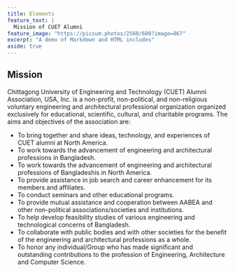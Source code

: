 ```yaml
---
title: Elements
feature_text: |
  Mission of CUET Alumni 
feature_image: "https://picsum.photos/2560/600?image=867"
excerpt: "A demo of Markdown and HTML includes"
aside: true
---
```


## Mission
Chittagong University of Engineering and Technology (CUET) Alumni Association, USA, Inc. is a non-profit, non-political, and non-religious voluntary engineering and architectural professional organization organized exclusively for educational, scientific, cultural, and charitable programs. The aims and objectives of the association are: 

- To bring together and share ideas, technology, and experiences of CUET alumni at North America. 
- To work towards the advancement of engineering and architectural professions in Bangladesh. 
- To work towards the advancement of engineering and architectural professions of Bangladeshis in North America. 
- To provide assistance in job search and career enhancement for its members and affiliates. 
- To conduct seminars and other educational programs. 
- To provide mutual assistance and cooperation between AABEA and other non-political associations/societies and institutions. 
- To help develop feasibility studies of various engineering and technological concerns of Bangladesh. 
- To collaborate with public bodies and with other societies for the benefit of the engineering and architectural professions as a whole. 
- To honor any individual/Group who has made significant and outstanding contributions to the profession of Engineering, Architecture and Computer Science.
